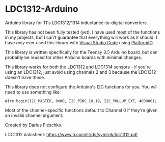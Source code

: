 # LDC1312-Arduino
Arduino library for TI's LDC1312/1314 inductance-to-digital converters.

This library has not been fully tested (yet). I have used most of the functions in my projects, but I can't guarantee that everything will work as it should. I have *only* ever used this library with [Visual Studio Code](https://code.visualstudio.com/) using [PlatformIO](https://docs.platformio.org/en/latest/ide/vscode.html).

This library is written specifically for the Teensy 3.5 Arduino board, but can probably be reused for other Arduino boards with minimal changes.

This library works for both the LDC1312 and LDC1314 sensors - if you're using an LDC1312, just avoid using channels 2 and 3 because the LDC1312 doesn't have those.

This library does not configure the Arduino's I2C functions for you. You will need to use something like:
```
Wire.begin(I2C_MASTER, 0x00, I2C_PINS_18_19, I2C_PULLUP_EXT, 400000);
```

Most of the channel-specific functions default to Channel 0 if they're given an invalid channel argument.

Created by Darius Fieschko.

LDC1312 datasheet: https://www.ti.com/lit/ds/symlink/ldc1312.pdf
